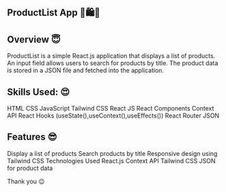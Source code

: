 ProductList App 👕🛍️🛒
-----------------------------------
Overview 😇
--------------------
ProductList is a simple React.js application that displays a list of products. An input field allows users to search for products by title. 
The product data is stored in a JSON file and fetched into the application.

Skills Used: 😍
----------------
HTML
CSS
JavaScript
Tailwind CSS
React JS
React Components
Context API
React Hooks (useState(),useContext(),useEffects())
React Router
JSON


Features 😎
------------
Display a list of products
Search products by title
Responsive design using Tailwind CSS
Technologies Used
React.js
Context API
Tailwind CSS
JSON for product data

Thank you 😉


